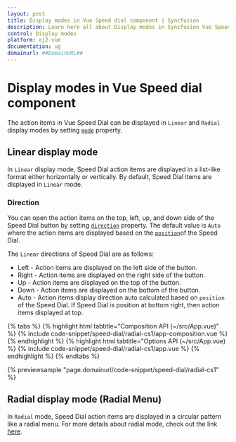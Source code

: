 ```yaml
---
layout: post
title: Display modes in Vue Speed dial component | Syncfusion
description: Learn here all about Display modes in Syncfusion Vue Speed dial component of Syncfusion Essential JS 2 and more.
control: Display modes 
platform: ej2-vue
documentation: ug
domainurl: ##DomainURL##
---
```


# Display modes in Vue Speed dial component

The action items in Vue Speed Dial can be displayed in `Linear` and `Radial` display modes by setting [`mode`](https://ej2.syncfusion.com/vue/documentation/api/speed-dial/#mode) property.

## Linear display mode

In `Linear` display mode, Speed Dial action items are displayed in a list-like format either horizontally or vertically. By default, Speed Dial items are displayed in `Linear` mode.

### Direction

You can open the action items on the top, left, up, and down side of the Speed Dial button by setting [`direction`](https://ej2.syncfusion.com/vue/documentation/api/speed-dial/#direction) property. The default value is `Auto` where the action items are displayed based on the [`position`](https://ej2.syncfusion.com/vue/documentation/api/speed-dial/#position)of the Speed Dial.

The `Linear` directions of Speed Dial are as follows:

* Left - Action items are displayed on the left side of the button.
* Right - Action items are displayed on the right side of the button.
* Up - Action items are displayed on the top of the button.
* Down - Action items are displayed on the bottom of the button.
* Auto - Action items display direction auto calculated based on `position` of the Speed Dial. If Speed Dial is position at bottom right, then action items displayed at top.

{% tabs %}
{% highlight html tabtitle="Composition API (~/src/App.vue)" %}
{% include code-snippet/speed-dial/radial-cs1/app-composition.vue %}
{% endhighlight %}
{% highlight html tabtitle="Options API (~/src/App.vue) %}
{% include code-snippet/speed-dial/radial-cs1/app.vue %}
{% endhighlight %}
{% endtabs %}
        
{% previewsample "page.domainurl/code-snippet/speed-dial/radial-cs1" %}

## Radial display mode (Radial Menu)

In `Radial` mode, Speed Dial action items are displayed in a circular pattern like a radial menu. For more details about radial mode, check out the link [here](https://ej2.syncfusion.com/vue/documentation/speed-dial/radial-menu/).